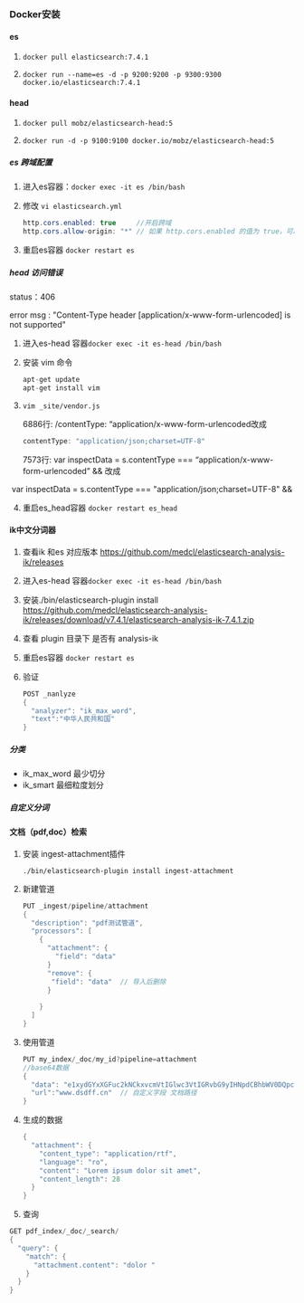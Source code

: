 ### Docker安装

#### es

1. `docker pull elasticsearch:7.4.1`

2. `docker run --name=es -d -p 9200:9200 -p 9300:9300 docker.io/elasticsearch:7.4.1`

#### head

1. `docker pull mobz/elasticsearch-head:5`

2. `docker run -d -p 9100:9100 docker.io/mobz/elasticsearch-head:5`

##### **es 跨域配置**

1. 进入es容器：`docker exec -it es /bin/bash`

2. 修改 `vi elasticsearch.yml`

   ```java
   http.cors.enabled: true     //开启跨域
   http.cors.allow-origin: "*" // 如果 http.cors.enabled 的值为 true，可以指定允许的访问IP
   ```

3. 重启es容器 `docker restart es`

##### head 访问错误

status：406 

error msg : "Content-Type header [application/x-www-form-urlencoded] is not supported"

1.  进入es-head 容器`docker exec -it es-head /bin/bash`

2. 安装 vim 命令

   ```java
   apt-get update
   apt-get install vim
   ```

3. `vim _site/vendor.js`

   6886行: /contentType: “application/x-www-form-urlencoded改成

   ```java
   contentType: "application/json;charset=UTF-8"
   ```

   7573行: var inspectData = s.contentType === “application/x-www-form-urlencoded” && 改成

​	var inspectData = s.contentType === "application/json;charset=UTF-8" &&

4. 重启es_head容器 `docker restart es_head`

#### ik中文分词器

1.  查看ik 和es 对应版本 <https://github.com/medcl/elasticsearch-analysis-ik/releases>

2. 进入es-head 容器`docker exec -it es-head /bin/bash`

3. 安装./bin/elasticsearch-plugin install https://github.com/medcl/elasticsearch-analysis-ik/releases/download/v7.4.1/elasticsearch-analysis-ik-7.4.1.zip

4. 查看 plugin 目录下 是否有 analysis-ik

5. 重启es容器 `docker restart es`

6. 验证

   ```java
   POST _nanlyze
   {
     "analyzer": "ik_max_word",
     "text":"中华人民共和国"
   }
   ```

##### 分类

- ik_max_word 最少切分
- ik_smart 最细粒度划分

##### 自定义分词

#### 文档（pdf,doc）检索

1. 安装 ingest-attachment插件

   `./bin/elasticsearch-plugin install ingest-attachment`

2. 新建管道

   ```java
   PUT _ingest/pipeline/attachment
   {
     "description": "pdf测试管道",
     "processors": [
       {
         "attachment": {
           "field": "data"
         }
         "remove": {    
          "field": "data"  // 导入后删除
         }
         
       }
     ]
   }
   ```

3. 使用管道

   ```java
   PUT my_index/_doc/my_id?pipeline=attachment
   //base64数据
   {
     "data": "e1xydGYxXGFuc2kNCkxvcmVtIGlwc3VtIGRvbG9yIHNpdCBhbWV0DQpccGFyIH0=" ,
     "url":"www.dsdff.cn"  // 自定义字段 文档路径
   }
   ```

4. 生成的数据

   ```java
   {
     "attachment": {
       "content_type": "application/rtf",
       "language": "ro",
       "content": "Lorem ipsum dolor sit amet",
       "content_length": 28
     }
   }
   ```

5.  查询

   ```java
   GET pdf_index/_doc/_search/
   {
     "query": {
       "match": {
         "attachment.content": "dolor "
       }
     }
   }
   ```

   


